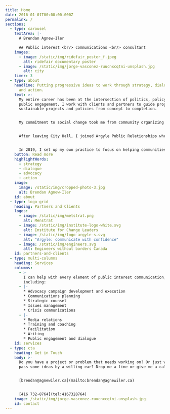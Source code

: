 ```yaml
---
title: Home
date: 2016-01-01T00:00:00.000Z
permalink: /
sections:
  - type: carousel
    textArea: |-
      # Brendan Agnew-Iler

      ## Public interest <br/> communications <br/> consultant
    images:
      - image: /static/img/ridefair_poster_f.jpeg
        alt: ridefair documentary poster
      - image: /static/img/jorge-vasconez-ruucnxcqtni-unsplash.jpg
        alt: city
    timer: 3
  - type: about
    headline: Putting progressive ideas to work through strategy, dialogue, advocacy
      and action.
    text: >-
      My entire career has been at the intersection of politics, policy, and
      public engagement. I work with clients and partners to guide progressive,
      sustainable projects and policies from concept to completion.


      My commitment to social change took me from community organizing to Toronto City Hall where I served as press secretary and senior advisor to Toronto Mayor David Miller. I saw first-hand how the biggest challenges policies and projects faced were misunderstanding and poor communication.


      After leaving City Hall, I joined Argyle Public Relationships where I worked on high-profile public issues such as transit investment and expansion, carbon pricing, science education, childcare, anti-racism, climate change, and public health. 


      In 2019, I set up my own practice to focus on helping communities and movements advocate for progressive and sustainable change.
    button: Read more
    highlightWords:
      - strategy
      - dialogue
      - advocacy
      - action
    image:
      image: /static/img/cropped-photo-3.jpg
      alt: Brendan Agnew-Iler
    id: about
  - type: logo-grid
    heading: Partners and Clients
    logos:
      - image: /static/img/metstrat.png
        alt: Menstrat
      - image: /static/img/institute-logo-white.svg
        alt: Institute for Change Leaders
      - image: /static/img/logo-argyle-s.svg
        alt: "Argyle: communicate with confidence"
      - image: /static/img/engineers.svg
        alt: Engineers without borders Canada
    id: partners-and-clients
  - type: multi-columns
    heading: Services
    columns:
      - >
        I can help with every element of public interest communication,
        including:
      - |-
        * Advocacy campaign development and execution
        * Communications planning
        * Strategic counsel
        * Issues management 
        * Crisis communications
      - |-
        * Media relations
        * Training and coaching
        * Facilitation
        * Writing
        * Public engagement and dialogue
    id: services
  - type: cta
    heading: Get in Touch
    body: >-
      Do you have a project or problem that needs working on? Or just want to
      pass some ideas by a willing ear? Drop me a line or give me a call. 


      [brendan@agnewiler.ca](mailto:brendan@agnewiler.ca)


      [416 732-8764](tel:4167328764)
    image: /static/img/jorge-vasconez-ruucnxcqtni-unsplash.jpg
    id: contact
---
```

